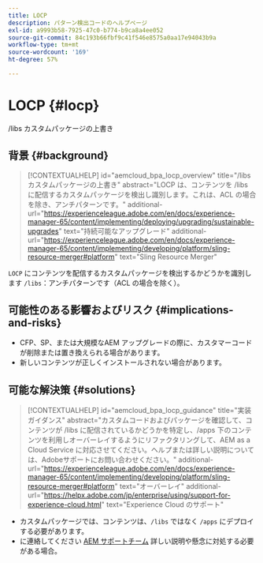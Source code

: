 ```yaml
---
title: LOCP
description: パターン検出コードのヘルプページ
exl-id: a9993b58-7925-47c0-b774-b9ca8a4ee052
source-git-commit: 84c193b66fbf9c41f546e8575a0aa17e94043b9a
workflow-type: tm+mt
source-wordcount: '169'
ht-degree: 57%

---
```


# LOCP {#locp}

/libs カスタムパッケージの上書き

## 背景 {#background}

>[!CONTEXTUALHELP]
>id="aemcloud_bpa_locp_overview"
>title="/libs カスタムパッケージの上書き"
>abstract="LOCP は、コンテンツを /libs に配信するカスタムパッケージを検出し識別します。これは、ACL の場合を除き、アンチパターンです。"
>additional-url="https://experienceleague.adobe.com/en/docs/experience-manager-65/content/implementing/deploying/upgrading/sustainable-upgrades" text="持続可能なアップグレード"
>additional-url="https://experienceleague.adobe.com/en/docs/experience-manager-65/content/implementing/developing/platform/sling-resource-merger#platform" text="Sling Resource Merger"

`LOCP`  にコンテンツを配信するカスタムパッケージを検出するかどうかを識別します `/libs`：アンチパターンです（ACL の場合を除く）。

## 可能性のある影響およびリスク {#implications-and-risks}

* CFP、SP、または大規模なAEM アップグレードの際に、カスタマーコードが削除または置き換えられる場合があります。
* 新しいコンテンツが正しくインストールされない場合があります。

## 可能な解決策 {#solutions}

>[!CONTEXTUALHELP]
>id="aemcloud_bpa_locp_guidance"
>title="実装ガイダンス"
>abstract="カスタムコードおよびパッケージを確認して、コンテンツが /libs に配信されているかどうかを特定し、/apps 下のコンテンツを利用しオーバーレイするようにリファクタリングして、AEM as a Cloud Service に対応させてください。ヘルプまたは詳しい説明については、Adobeサポートにお問い合わせください。"
>additional-url="https://experienceleague.adobe.com/en/docs/experience-manager-65/content/implementing/developing/platform/sling-resource-merger#platform" text="オーバーレイ"
>additional-url="https://helpx.adobe.com/jp/enterprise/using/support-for-experience-cloud.html" text="Experience Cloud のサポート"

* カスタムパッケージでは、コンテンツは、`/libs` ではなく `/apps` にデプロイする必要があります。
* に連絡してください [AEM サポートチーム](https://helpx.adobe.com/jp/enterprise/using/support-for-experience-cloud.html) 詳しい説明や懸念に対処する必要がある場合。

